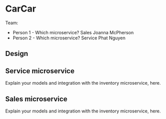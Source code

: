 # CarCar

Team:

* Person 1 - Which microservice?
Sales Joanna McPherson
* Person 2 - Which microservice?
Service Phat Nguyen
## Design

## Service microservice

Explain your models and integration with the inventory
microservice, here.

## Sales microservice

Explain your models and integration with the inventory
microservice, here.
